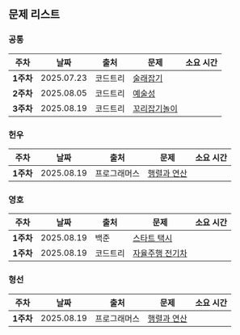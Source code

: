 ## 문제 리스트 

<h3>공통</h3>

|주차|날짜|출처|문제|소요 시간|
|--|--|--|--|--|
|**1주차** |2025.07.23|코드트리|[술래잡기](https://www.codetree.ai/ko/frequent-problems/samsung-sw/problems/hide-and-seek/description)|
|**2주차** |2025.08.05|코드트리|[예술성](https://www.codetree.ai/ko/frequent-problems/samsung-sw/problems/artistry/description)|
|**3주차** |2025.08.19|코드트리|[꼬리잡기놀이](https://www.codetree.ai/ko/frequent-problems/samsung-sw/problems/tail-catch-play/description)|

<h3>헌우</h3>

|주차|날짜|출처|문제|소요 시간|
|--|--|--|--|--|
|**1주차** |2025.08.19|프로그래머스|[행렬과 연산](https://school.programmers.co.kr/learn/courses/30/lessons/118670)|


<h3>영호</h3>

|주차|날짜|출처|문제|소요 시간|
|--|--|--|--|--|
|**1주차** |2025.08.19|백준|[스타트 택시](https://www.acmicpc.net/problem/19238)|
|**1주차** |2025.08.19|코드트리|[자율주행 전기차](https://www.codetree.ai/ko/frequent-problems/samsung-sw/problems/autonomous-electric-car/description)|


<h3>형선</h3>

|주차|날짜|출처|문제|소요 시간|
|--|--|--|--|--|
|**1주차** |2025.08.19|프로그래머스|[행렬과 연산](https://school.programmers.co.kr/learn/courses/30/lessons/118670)|
